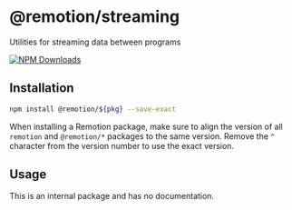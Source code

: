 # @remotion/streaming
 
Utilities for streaming data between programs
 
[![NPM Downloads](https://img.shields.io/npm/dm/streaming.svg?style=flat&color=black&label=Downloads)](https://npmcharts.com/compare/streaming?minimal=true)
 
## Installation
 
```bash
npm install @remotion/${pkg} --save-exact
```
 
When installing a Remotion package, make sure to align the version of all `remotion` and `@remotion/*` packages to the same version.
Remove the `^` character from the version number to use the exact version.
 
## Usage
 
This is an internal package and has no documentation.
